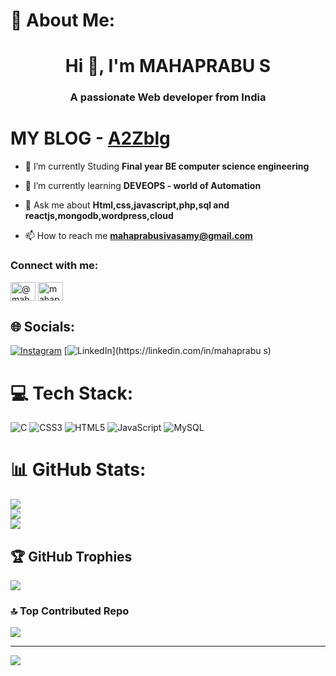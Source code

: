 # 💫 About Me:
<h1 align="center">Hi 👋, I'm MAHAPRABU S</h1>
<h3 align="center">A passionate Web developer from India</h3>

<h1>MY BLOG - <a href="https://www.a2zblg.com">A2Zblg</a></h1>

- 🔭 I’m currently Studing **Final year BE computer science engineering**

- 🌱 I’m currently learning **DEVEOPS - world of Automation**

- 💬 Ask me about **Html,css,javascript,php,sql and reactjs,mongodb,wordpress,cloud**

- 📫 How to reach me **mahaprabusivasamy@gmail.com**

<h3 align="left">Connect with me:</h3>
<p align="left">
<a href="https://www.hackerrank.com/@mahaprabusivasa1" target="blank"><img align="center" src="https://raw.githubusercontent.com/rahuldkjain/github-profile-readme-generator/master/src/images/icons/Social/hackerrank.svg" alt="@mahaprabusivasa1" height="30" width="40" /></a>
<a href="https://www.leetcode.com/mahaprabusivasamy" target="blank"><img align="center" src="https://raw.githubusercontent.com/rahuldkjain/github-profile-readme-generator/master/src/images/icons/Social/leet-code.svg" alt="mahaprabusivasamy" height="30" width="40" /></a>
</p>


## 🌐 Socials:
[![Instagram](https://img.shields.io/badge/Instagram-%23E4405F.svg?logo=Instagram&logoColor=white)](https://instagram.com/@mahaprabu_official) [![LinkedIn]([https://img.shields.io/badge/LinkedIn-%230077B5.svg?logo=linkedin&logoColor=white](https://www.linkedin.com/in/mahaprabu-s-7bb255230))](https://linkedin.com/in/mahaprabu s) 

# 💻 Tech Stack:
![C](https://img.shields.io/badge/c-%2300599C.svg?style=for-the-badge&logo=c&logoColor=white) ![CSS3](https://img.shields.io/badge/css3-%231572B6.svg?style=for-the-badge&logo=css3&logoColor=white) ![HTML5](https://img.shields.io/badge/html5-%23E34F26.svg?style=for-the-badge&logo=html5&logoColor=white) ![JavaScript](https://img.shields.io/badge/javascript-%23323330.svg?style=for-the-badge&logo=javascript&logoColor=%23F7DF1E) ![MySQL](https://img.shields.io/badge/mysql-%2300f.svg?style=for-the-badge&logo=mysql&logoColor=white)
# 📊 GitHub Stats:
![](https://github-readme-stats.vercel.app/api?username=mahaprabusivasamy&theme=radical&hide_border=false&include_all_commits=true&count_private=true)<br/>
![](https://github-readme-streak-stats.herokuapp.com/?user=mahaprabusivasamy&theme=radical&hide_border=false)<br/>
![](https://github-readme-stats.vercel.app/api/top-langs/?username=mahaprabusivasamy&theme=radical&hide_border=false&include_all_commits=true&count_private=true&layout=compact)

## 🏆 GitHub Trophies
![](https://github-profile-trophy.vercel.app/?username=mahaprabusivasamy&theme=radical&no-frame=false&no-bg=false&margin-w=4)

### 🔝 Top Contributed Repo
![](https://github-contributor-stats.vercel.app/api?username=mahaprabusivasamy&limit=5&theme=dark&combine_all_yearly_contributions=true)

---
[![](https://visitcount.itsvg.in/api?id=mahaprabusivasamy&icon=2&color=6)](https://visitcount.itsvg.in)

<!-- Proudly created with GPRM ( https://gprm.itsvg.in ) -->
